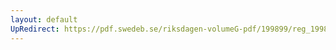 ```yaml
---
layout: default
UpRedirect: https://pdf.swedeb.se/riksdagen-volumeG-pdf/199899/reg_199899/reg_199899_0118.pdf
---
```

